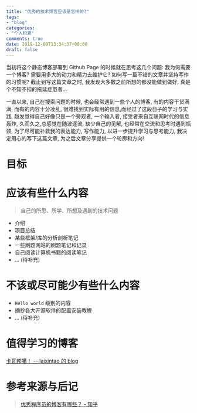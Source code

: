 ```yaml
---
title: "优秀的技术博客应该是怎样的?"
tags:
- "blog"
categories:
- "个人积累"
comments: true
date: 2019-12-09T13:34:37+08:00
draft: false
---
```


当初将这个静态博客部署到 Github Page 的时候就在思考这几个问题: 我为何需要一个博客? 需要用多大的动力和精力去维护它? 如何写一篇不错的文章并坚持写作的习惯呢? 截止到写这篇文章之时, 我发现大多数之前所想的都没能做到做好, 真是个不知不扣的拖延症患者...

<!-- more -->

一直以来, 自己在搜索问题的时候, 也会经常遇到一些个人的博客, 有的内容干货满满, 而有的内容十分凌乱, 很难找到实际有用的信息,而经过了这段日子的学习与实践, 越发觉得自己好像只是一个旁观者, 一个输入者, 接受者来自互联网时代的信息轰炸, 久而久之,总感觉在随波逐流, 缺少自己的见解, 也经常在交流和思考时遇到瓶颈, 为了尽可能补救我的表达能力, 写作能力, 以进一步提升学习与思考能力, 我决定用心的写下这篇文章, 为之后文章分享提供一个轮廓和方向!


# 目标

# 应该有些什么内容

> 自己的所思、所学、所想及遇到的技术问题

- 介绍
- 项目总结
- 某些框架/库的分析剖析笔记
- 一些刷题网站的刷题笔记和记录
- 自己阅读计算机书籍的阅读笔记
- ... (待补充)

# 不该或尽可能少有些什么内容

- `Hello world` 级别的内容
- 摘抄各大开源软件的配置安装教程
- ... (待补充)

# 值得学习的博客

[卡瓦邦噶！ -- laixintao 的 blog](https://www.kawabangga.com/)

# 参考来源与后记

> [优秀程序员的博客有哪些？ - 知乎](https://www.zhihu.com/question/19934502)
